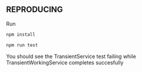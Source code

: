 ## REPRODUCING

Run 
```bash
npm install

npm run test
```

You should see the TransientService test failing while TransientWorkingService completes succesfully